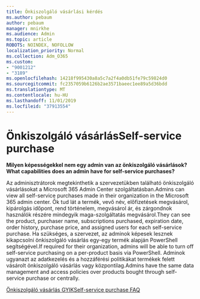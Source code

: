 ```yaml
---
title: Önkiszolgáló vásárlási kérdés
ms.author: pebaum
author: pebaum
manager: mnirkhe
ms.audience: Admin
ms.topic: article
ROBOTS: NOINDEX, NOFOLLOW
localization_priority: Normal
ms.collection: Adm_O365
ms.custom:
- "9001212"
- "3189"
ms.openlocfilehash: 14218f995430a8a5c7a2f4a0db51fe79c59824d0
ms.sourcegitcommit: fc2357059b6126b2ae3571baeec1ee89a5d36bdd
ms.translationtype: MT
ms.contentlocale: hu-HU
ms.lasthandoff: 11/01/2019
ms.locfileid: "37913554"
---
```

# <a name="self-service-purchase"></a><span data-ttu-id="c0c61-102">Önkiszolgáló vásárlás</span><span class="sxs-lookup"><span data-stu-id="c0c61-102">Self-service purchase</span></span>

<span data-ttu-id="c0c61-103">**Milyen képességekkel nem egy admin van az önkiszolgáló vásárlások?**</span><span class="sxs-lookup"><span data-stu-id="c0c61-103">**What capabilities does an admin have for self-service purchases?**</span></span>

<span data-ttu-id="c0c61-104">Az adminisztrátorok megtekinthetik a szervezetükben található önkiszolgáló vásárlásokat a Microsoft 365 Admin Center szolgáltatásban.</span><span class="sxs-lookup"><span data-stu-id="c0c61-104">Admins can view all self-service purchases made in their organization in the Microsoft 365 admin center.</span></span> <span data-ttu-id="c0c61-105">Ők tud lát a termék, vevő név, előfizetések megvásárol, kipárolgás időpont, rend történelem, megvásárol ár, és zárgondnok használók részére mindegyik maga-szolgáltatás megvásárol.</span><span class="sxs-lookup"><span data-stu-id="c0c61-105">They can see the product, purchaser name, subscriptions purchased, expiration date, order history, purchase price, and assigned users for each self-service purchase.</span></span>  <span data-ttu-id="c0c61-106">Ha szükséges, a szervezet, az adminok képesek lesznek kikapcsolni önkiszolgáló vásárlás egy-egy termék alapján PowerShell segítségével.</span><span class="sxs-lookup"><span data-stu-id="c0c61-106">If required for their organization, admins will be able to turn off self-service purchasing on a per-product basis via PowerShell.</span></span>  <span data-ttu-id="c0c61-107">Adminok ugyanazt az adatkezelés és a hozzáférési politikákat termékek felett vásárolt önkiszolgáló vásárlás vagy központilag.</span><span class="sxs-lookup"><span data-stu-id="c0c61-107">Admins have the same data management and access policies over products bought through self-service purchase or centrally.</span></span>

[<span data-ttu-id="c0c61-108">Önkiszolgáló vásárlás GYIK</span><span class="sxs-lookup"><span data-stu-id="c0c61-108">Self-service purchase FAQ</span></span>](https://aka.ms/self-service-purchase-faq)

